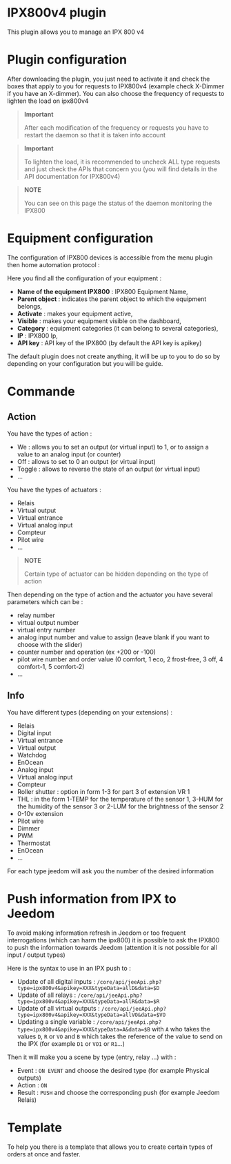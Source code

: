 # IPX800v4 plugin

This plugin allows you to manage an IPX 800 v4

# Plugin configuration

After downloading the plugin, you just need to activate it and check the boxes that apply to you for requests to IPX800v4 (example check X-Dimmer if you have an X-dimmer). You can also choose the frequency of requests to lighten the load on ipx800v4

> **Important**
>
> After each modification of the frequency or requests you have to restart the daemon so that it is taken into account

> **Important**
>
> To lighten the load, it is recommended to uncheck ALL type requests and just check the APIs that concern you (you will find details in the API documentation for IPX800v4)

> **NOTE**
>
> You can see on this page the status of the daemon monitoring the IPX800

# Equipment configuration

The configuration of IPX800 devices is accessible from the menu
plugin then home automation protocol :

Here you find all the configuration of your equipment :

-   **Name of the equipment IPX800** : IPX800 Equipment Name,
-   **Parent object** : indicates the parent object to which the equipment belongs,
-   **Activate** : makes your equipment active,
-   **Visible** : makes your equipment visible on the dashboard,
-   **Category** : equipment categories (it can belong to several categories),
-   **IP** : IPX800 Ip,
-   **API key** : API key of the IPX800 (by default the API key is apikey)

The default plugin does not create anything, it will be up to you to do so by
depending on your configuration but you will be guide.

# Commande

## Action

You have the types of action :

- We : allows you to set an output (or virtual input) to 1, or to assign a value to an analog input (or counter)
- Off : allows to set to 0 an output (or virtual input)
- Toggle : allows to reverse the state of an output (or virtual input)
- ...

You have the types of actuators :

- Relais
- Virtual output
- Virtual entrance
- Virtual analog input
- Compteur
- Pilot wire
- ...

> **NOTE**
>
> Certain type of actuator can be hidden depending on the type of action

Then depending on the type of action and the actuator you have several parameters which can be :

- relay number
- virtual output number
- virtual entry number
- analog input number and value to assign (leave blank if you want to choose with the slider)
- counter number and operation (ex +200 or -100)
- pilot wire number and order value (0 comfort, 1 eco, 2 frost-free, 3 off, 4 comfort-1, 5 comfort-2)
- ...

## Info

You have different types (depending on your extensions) :

- Relais
- Digital input
- Virtual entrance
- Virtual output
- Watchdog
- EnOcean
- Analog input
- Virtual analog input
- Compteur
- Roller shutter : option in form 1-3 for part 3 of extension VR 1
- THL : in the form 1-TEMP for the temperature of the sensor 1, 3-HUM for the humidity of the sensor 3 or 2-LUM for the brightness of the sensor 2
- 0-10v extension
- Pilot wire
- Dimmer
- PWM
- Thermostat
- EnOcean
- ...

For each type jeedom will ask you the number of the desired information

# Push information from IPX to Jeedom

To avoid making information refresh in Jeedom or too frequent interrogations (which can harm the ipx800) it is possible to ask the IPX800 to push the information towards Jeedom (attention it is not possible for all input / output types)

Here is the syntax to use in an IPX push to :

- Update of all digital inputs : ``/core/api/jeeApi.php?type=ipx800v4&apikey=XXX&typeData=allD&data=$D``
- Update of all relays : ``/core/api/jeeApi.php?type=ipx800v4&apikey=XXX&typeData=allR&data=$R``
- Update of all virtual outputs : ``/core/api/jeeApi.php?type=ipx800v4&apikey=XXX&typeData=allVO&data=$VO``
- Updating a single variable : ``/core/api/jeeApi.php?type=ipx800v4&apikey=XXX&typeData=A&data=$B`` with ``A`` who takes the values ``D``, ``R`` or ``VO`` and ``B`` which takes the reference of the value to send on the IPX (for example ``D1`` or ``VO1`` or ``R1``…)

Then it will make you a scene by type (entry, relay ...) with :

- Event : ``ON EVENT`` and choose the desired type (for example Physical outputs)
- Action : ``ON``
- Result : ``PUSH`` and choose the corresponding push (for example Jeedom Relais)



# Template

To help you there is a template that allows you to create certain types of orders at once and faster.
